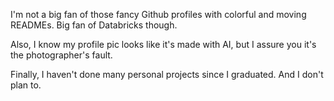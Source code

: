 I'm not a big fan of those fancy Github profiles with colorful and moving READMEs. Big fan of Databricks though.

Also, I know my profile pic looks like it's made with AI, but I assure you it's the photographer's fault.

Finally, I haven't done many personal projects since I graduated. And I don't plan to.

